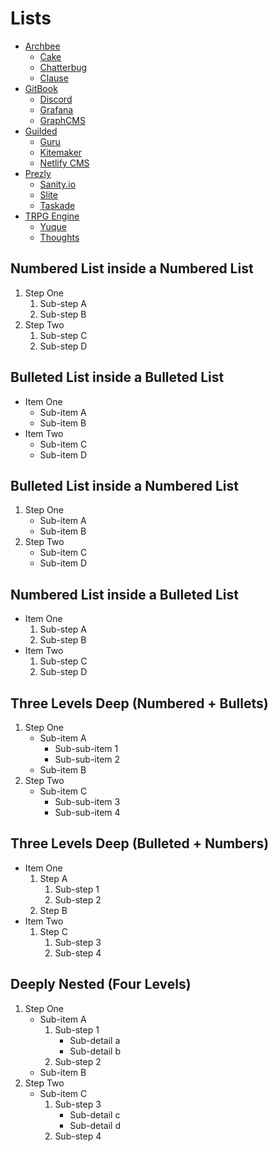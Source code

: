 # Lists

- [Archbee](https://archbee.io)  
  - [Cake](https://www.cake.co/)  
  - [Chatterbug](https://chatterbug.com)  
  - [Clause](https://clause.io)  
- [GitBook](https://www.gitbook.com/)  
  - [Discord](https://discord.com/)  
  - [Grafana](https://grafana.com)  
  - [GraphCMS](https://graphcms.com)  
- [Guilded](https://www.guilded.gg)  
  - [Guru](https://www.getguru.com/)  
  - [Kitemaker](https://kitemaker.co)  
  - [Netlify CMS](https://www.netlifycms.org)  
- [Prezly](https://www.prezly.com/)  
  - [Sanity.io](https://www.sanity.io)  
  - [Slite](https://slite.com)  
  - [Taskade](https://www.taskade.com/)  
- [TRPG Engine](https://trpg.moonrailgun.com)  
  - [Yuque](https://www.yuque.com/)  
  - [Thoughts](https://thoughts.teambition.com)  


## Numbered List inside a Numbered List
1. Step One  
   1. Sub-step A  
   2. Sub-step B  
2. Step Two  
   1. Sub-step C  
   2. Sub-step D  

## Bulleted List inside a Bulleted List
- Item One  
  - Sub-item A  
  - Sub-item B  
- Item Two  
  - Sub-item C  
  - Sub-item D  

## Bulleted List inside a Numbered List
1. Step One  
   - Sub-item A  
   - Sub-item B  
2. Step Two  
   - Sub-item C  
   - Sub-item D
     
## Numbered List inside a Bulleted List
- Item One  
  1. Sub-step A  
  2. Sub-step B  
- Item Two  
  1. Sub-step C  
  2. Sub-step D  

## Three Levels Deep (Numbered + Bullets)
1. Step One  
   - Sub-item A  
     - Sub-sub-item 1  
     - Sub-sub-item 2  
   - Sub-item B  
2. Step Two  
   - Sub-item C  
     - Sub-sub-item 3  
     - Sub-sub-item 4  

## Three Levels Deep (Bulleted + Numbers)
- Item One  
  1. Step A  
     1. Sub-step 1  
     2. Sub-step 2  
  2. Step B  
- Item Two  
  1. Step C  
     1. Sub-step 3  
     2. Sub-step 4  

## Deeply Nested (Four Levels)
1. Step One  
   - Sub-item A  
     1. Sub-step 1  
        - Sub-detail a  
        - Sub-detail b  
     2. Sub-step 2  
   - Sub-item B  
2. Step Two  
   - Sub-item C  
     1. Sub-step 3  
        - Sub-detail c  
        - Sub-detail d  
     2. Sub-step 4  




